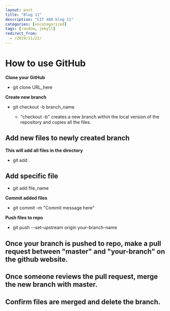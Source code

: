 ```yaml
---
layout: post
title: "Blog 11"
description: "CIT 480 blog 11"
categories: [uncategorized]
tags: [random, jekyll]
redirect_from:
  - /2019/11/22/
---
```


# How to use GitHub

__Clone your GitHub__

* git clone URL_here

__Create new branch__

* git checkout -b branch_name

	*  "checkout -b" creates a new branch within the local version of the repository and copies all the files. 

## Add new files to newly created branch

__This will add all files in the directory__

* git add . 

## Add specific file

* git add file_name

__Commit added files__

* git commit -m "Commit message here"
	
__Push files to repo__

* git push --set-upstream origin your-branch-name
	
## Once your branch is pushed to repo, make a pull request between "master" and "your-branch" on the github website.
	
## Once someone reviews the pull request, merge the new branch with master.

## Confirm files are merged and delete the branch.
	
